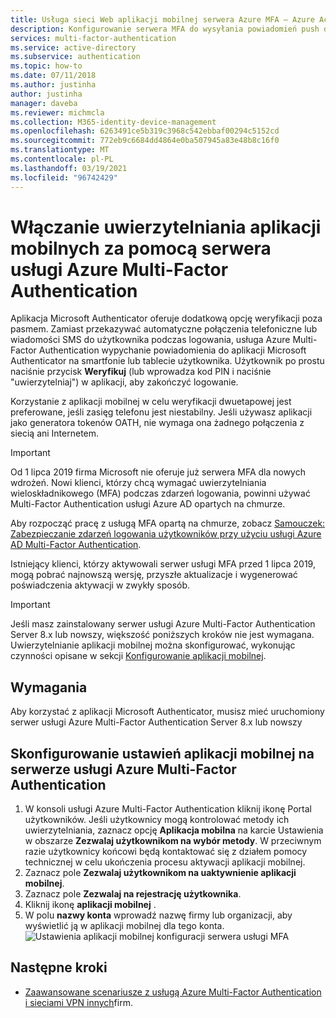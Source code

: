 ```yaml
---
title: Usługa sieci Web aplikacji mobilnej serwera Azure MFA — Azure Active Directory
description: Konfigurowanie serwera MFA do wysyłania powiadomień push do użytkowników za pomocą aplikacji Microsoft Authenticator.
services: multi-factor-authentication
ms.service: active-directory
ms.subservice: authentication
ms.topic: how-to
ms.date: 07/11/2018
ms.author: justinha
author: justinha
manager: daveba
ms.reviewer: michmcla
ms.collection: M365-identity-device-management
ms.openlocfilehash: 6263491ce5b319c3968c542ebbaf00294c5152cd
ms.sourcegitcommit: 772eb9c6684dd4864e0ba507945a83e48b8c16f0
ms.translationtype: MT
ms.contentlocale: pl-PL
ms.lasthandoff: 03/19/2021
ms.locfileid: "96742429"
---
```

# <a name="enable-mobile-app-authentication-with-azure-multi-factor-authentication-server"></a>Włączanie uwierzytelniania aplikacji mobilnych za pomocą serwera usługi Azure Multi-Factor Authentication

Aplikacja Microsoft Authenticator oferuje dodatkową opcję weryfikacji poza pasmem. Zamiast przekazywać automatyczne połączenia telefoniczne lub wiadomości SMS do użytkownika podczas logowania, usługa Azure Multi-Factor Authentication wypychanie powiadomienia do aplikacji Microsoft Authenticator na smartfonie lub tablecie użytkownika. Użytkownik po prostu naciśnie przycisk **Weryfikuj** (lub wprowadza kod PIN i naciśnie "uwierzytelniaj") w aplikacji, aby zakończyć logowanie.

Korzystanie z aplikacji mobilnej w celu weryfikacji dwuetapowej jest preferowane, jeśli zasięg telefonu jest niestabilny. Jeśli używasz aplikacji jako generatora tokenów OATH, nie wymaga ona żadnego połączenia z siecią ani Internetem.

> [!IMPORTANT]
> Od 1 lipca 2019 firma Microsoft nie oferuje już serwera MFA dla nowych wdrożeń. Nowi klienci, którzy chcą wymagać uwierzytelniania wieloskładnikowego (MFA) podczas zdarzeń logowania, powinni używać Multi-Factor Authentication usługi Azure AD opartych na chmurze.
>
> Aby rozpocząć pracę z usługą MFA opartą na chmurze, zobacz [Samouczek: Zabezpieczanie zdarzeń logowania użytkowników przy użyciu usługi Azure AD Multi-Factor Authentication](tutorial-enable-azure-mfa.md).
>
> Istniejący klienci, którzy aktywowali serwer usługi MFA przed 1 lipca 2019, mogą pobrać najnowszą wersję, przyszłe aktualizacje i wygenerować poświadczenia aktywacji w zwykły sposób.

> [!IMPORTANT]
> Jeśli masz zainstalowany serwer usługi Azure Multi-Factor Authentication Server 8.x lub nowszy, większość poniższych kroków nie jest wymagana. Uwierzytelnianie aplikacji mobilnej można skonfigurować, wykonując czynności opisane w sekcji [Konfigurowanie aplikacji mobilnej](#configure-the-mobile-app-settings-in-the-azure-multi-factor-authentication-server).

## <a name="requirements"></a>Wymagania

Aby korzystać z aplikacji Microsoft Authenticator, musisz mieć uruchomiony serwer usługi Azure Multi-Factor Authentication Server 8.x lub nowszy

## <a name="configure-the-mobile-app-settings-in-the-azure-multi-factor-authentication-server"></a>Skonfigurowanie ustawień aplikacji mobilnej na serwerze usługi Azure Multi-Factor Authentication

1. W konsoli usługi Azure Multi-Factor Authentication kliknij ikonę Portal użytkowników. Jeśli użytkownicy mogą kontrolować metody ich uwierzytelniania, zaznacz opcję **Aplikacja mobilna** na karcie Ustawienia w obszarze **Zezwalaj użytkownikom na wybór metody**. W przeciwnym razie użytkownicy końcowi będą kontaktować się z działem pomocy technicznej w celu ukończenia procesu aktywacji aplikacji mobilnej.
2. Zaznacz pole **Zezwalaj użytkownikom na uaktywnienie aplikacji mobilnej**.
3. Zaznacz pole **Zezwalaj na rejestrację użytkownika**.
4. Kliknij ikonę **aplikacji mobilnej** .
5. W polu **nazwy konta** wprowadź nazwę firmy lub organizacji, aby wyświetlić ją w aplikacji mobilnej dla tego konta.
   ![Ustawienia aplikacji mobilnej konfiguracji serwera usługi MFA](./media/howto-mfaserver-deploy-mobileapp/mobile.png)

## <a name="next-steps"></a>Następne kroki

- [Zaawansowane scenariusze z usługą Azure Multi-Factor Authentication i sieciami VPN innych](howto-mfaserver-nps-vpn.md)firm.

